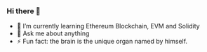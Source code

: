 ### Hi there 👋

- 🌱 I’m currently learning Ethereum Blockchain, EVM and Solidity
- 💬 Ask me about anything
- ⚡ Fun fact: the brain is the unique organ named by himself.
